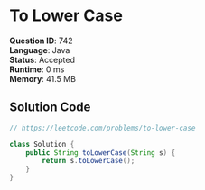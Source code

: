 # To Lower Case

**Question ID**: 742  
**Language**: Java  
**Status**: Accepted  
**Runtime**: 0 ms  
**Memory**: 41.5 MB  

## Solution Code
```java
// https://leetcode.com/problems/to-lower-case

class Solution {
    public String toLowerCase(String s) {
        return s.toLowerCase();
    }
}
```
